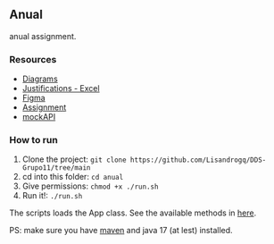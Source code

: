 ## Anual

anual assignment.

### Resources

-   [Diagrams](https://app.diagrams.net/?libs=general;uml#G1o_ooQYoGarYq9FF1gDRubEYKmAPNF90K#%7B%22pageId%22%3A%22C5RBs43oDa-KdzZeNtuy%22%7D)
-   [Justifications - Excel](https://docs.google.com/spreadsheets/d/1fUp0v8w6_35XXzrJLJNwBvbo_W9sJLq9swMP_iFxI84/edit#gid=0)
-   [Figma](https://www.figma.com/file/l4YH5M21JTrqkBAEDC0iSx/Untitled?type=design&node-id=0%3A1&mode=design&t=dpcaHSFlc9CnMcil-1)
-   [Assignment](https://suriweb.com.ar/archivos/general/DDS-TPA-2024.pdf)
-   [mockAPI](https://mockapi.io/projects/665264aa813d78e6d6d56913)

### How to run

1. Clone the project: `git clone https://github.com/Lisandrogq/DDS-Grupo11/tree/main`
2. cd into this folder: `cd anual`
3. Give permissions: `chmod +x ./run.sh`
4. Run it!: `./run.sh`

The scripts loads the App class. See the available methods in [here](./src/main/java/org/grupo11/app/App.java).

PS: make sure you have [maven](https://maven.apache.org/) and java 17 (at lest) installed.
